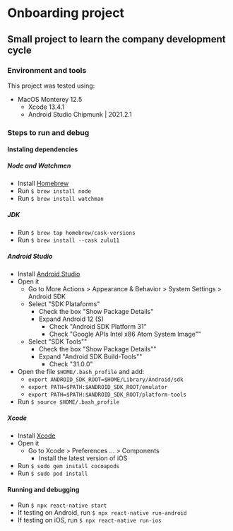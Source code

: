 # Onboarding project
## Small project to learn the company development cycle
### Environment and tools
This project was tested using:

- MacOS Monterey 12.5
    - Xcode 13.4.1
    - Android Studio Chipmunk | 2021.2.1
### Steps to run and debug

#### Instaling dependencies

##### Node and Watchmen
- Install [Homebrew](http://brew.sh/)
- Run `$ brew install node`
- Run `$ brew install watchman`

##### JDK
- Run `$ brew tap homebrew/cask-versions`
- Run `$ brew install --cask zulu11`

##### Android Studio
- Install [Android Studio](https://developer.android.com/studio/index.html)
- Open it
    - Go to More Actions > Appearance & Behavior > System Settings > Android SDK
    - Select "SDK Plataforms"
        - Check the box "Show Package Details"
        - Expand Android 12 (S)
            - Check "Android SDK Platform 31"
            - Check "Google APIs Intel x86 Atom System Image""
    - Select "SDK Tools""
        - Check the box "Show Package Details""
        - Expand "Android SDK Build-Tools""
            - Check "31.0.0"
- Open the file `$HOME/.bash_profile` and add:
    - `export ANDROID_SDK_ROOT=$HOME/Library/Android/sdk`
    - `export PATH=$PATH:$ANDROID_SDK_ROOT/emulator`
    - `export PATH=$PATH:$ANDROID_SDK_ROOT/platform-tools`
- Run `$ source $HOME/.bash_profile`

##### Xcode
- Install [Xcode](https://itunes.apple.com/us/app/xcode/id497799835?mt=12)
- Open it
    - Go to Xcode > Preferences ... > Components
        - Install the latest version of iOS
- Run `$ sudo gem install cocoapods`
- Run `$ sudo pod install`

#### Running and debugging
- Run `$ npx react-native start`
- If testing on Android, run `$ npx react-native run-android`
- If testing on iOS, run `$ npx react-native run-ios`
